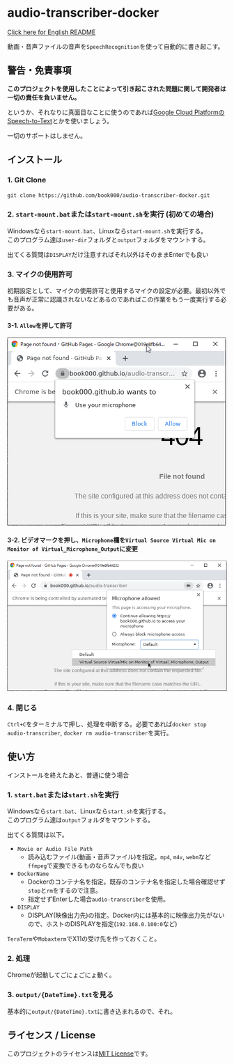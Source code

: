 # audio-transcriber-docker

[Click here for English README](README.md)

動画・音声ファイルの音声を`SpeechRecognition`を使って自動的に書き起こす。

## 警告・免責事項

**このプロジェクトを使用したことによって引き起こされた問題に関して開発者は一切の責任を負いません。**

というか、それなりに真面目なことに使うのであれば[Google Cloud PlatformのSpeech-to-Text](https://cloud.google.com/speech-to-text)とかを使いましょう。

一切のサポートはしません。

## インストール

### 1. Git Clone

`git clone https://github.com/book000/audio-transcriber-docker.git`

### 2. `start-mount.bat`または`start-mount.sh`を実行 (初めての場合)

Windowsなら`start-mount.bat`、Linuxなら`start-mount.sh`を実行する。  
このプログラム達は`user-dir`フォルダと`output`フォルダをマウントする。

出てくる質問は`DISPLAY`だけ注意すればそれ以外はそのままEnterでも良い

### 3. マイクの使用許可

初期設定として、マイクの使用許可と使用するマイクの設定が必要。最初以外でも音声が正常に認識されないなどあるのであればこの作業をもう一度実行する必要がある。

#### 3-1. `Allow`を押して許可

![](images/1.png)

#### 3-2. ビデオマークを押し、`Microphone`欄を`Virtual Source Virtual Mic on Monitor of Virtual_Microphone_Output`に変更

![](images/2.png)

### 4. 閉じる

`Ctrl+C`をターミナルで押し、処理を中断する。必要であれば`docker stop audio-transcriber`, `docker rm audio-transcriber`を実行。

## 使い方

インストールを終えたあと、普通に使う場合

### 1. `start.bat`または`start.sh`を実行

Windowsなら`start.bat`、Linuxなら`start.sh`を実行する。  
このプログラム達は`output`フォルダをマウントする。

出てくる質問は以下。

- `Movie or Audio File Path`
  - 読み込むファイル(動画・音声ファイル)を指定。`mp4`, `m4v`, `webm`など`ffmpeg`で変換できるものならなんでも良い
- `DockerName`
  - Dockerのコンテナ名を指定。既存のコンテナ名を指定した場合確認せず`stop`と`rm`をするので注意。
  - 指定せずEnterした場合`audio-transcriber`を使用。
- `DISPLAY`
  - DISPLAY(映像出力先)の指定。Docker内には基本的に映像出力先がないので、ホストのDISPLAYを指定(`192.168.0.100:0`など)

`TeraTerm`や`Mobaxterm`でX11の受け先を作っておくこと。

### 2. 処理

Chromeが起動してごにょごにょ動く。

### 3. `output/{DateTime}.txt`を見る

基本的に`output/{DateTime}.txt`に書き込まれるので、それ。

## ライセンス / License

このプロジェクトのライセンスは[MIT License](https://github.com/book000/audio-transcriber-docker/blob/master/LICENSE)です。
